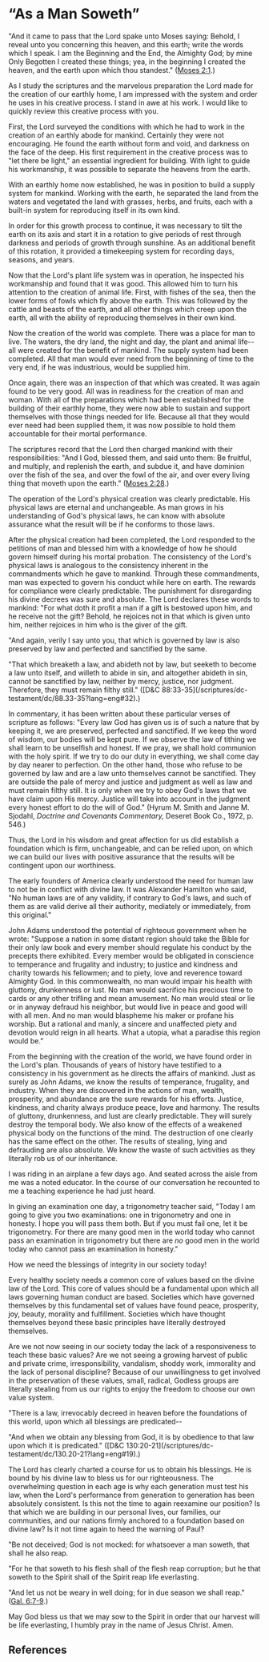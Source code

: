 # “As a Man Soweth”

"And it came to pass that the Lord spake unto Moses saying: Behold, I reveal
unto you concerning this heaven, and this earth; write the words which I
speak. I am the Beginning and the End, the Almighty God; by mine Only Begotten
I created these things; yea, in the beginning I created the heaven, and the
earth upon which thou standest." ([Moses
2:1](/scriptures/pgp/moses/2.1?lang=eng#0).)

As I study the scriptures and the marvelous preparation the Lord made for the
creation of our earthly home, I am impressed with the system and order he uses
in his creative process. I stand in awe at his work. I would like to quickly
review this creative process with you.

First, the Lord surveyed the conditions with which he had to work in the
creation of an earthly abode for mankind. Certainly they were not encouraging.
He found the earth without form and void, and darkness on the face of the
deep. His first requirement in the creative process was to "let there be
light," an essential ingredient for building. With light to guide his
workmanship, it was possible to separate the heavens from the earth.

With an earthly home now established, he was in position to build a supply
system for mankind. Working with the earth, he separated the land from the
waters and vegetated the land with grasses, herbs, and fruits, each with a
built-in system for reproducing itself in its own kind.

In order for this growth process to continue, it was necessary to tilt the
earth on its axis and start it in a rotation to give periods of rest through
darkness and periods of growth through sunshine. As an additional benefit of
this rotation, it provided a timekeeping system for recording days, seasons,
and years.

Now that the Lord's plant life system was in operation, he inspected his
workmanship and found that it was good. This allowed him to turn his attention
to the creation of animal life. First, with fishes of the sea, then the lower
forms of fowls which fly above the earth. This was followed by the cattle and
beasts of the earth, and all other things which creep upon the earth, all with
the ability of reproducing themselves in their own kind.

Now the creation of the world was complete. There was a place for man to live.
The waters, the dry land, the night and day, the plant and animal life--all
were created for the benefit of mankind. The supply system had been completed.
All that man would ever need from the beginning of time to the very end, if he
was industrious, would be supplied him.

Once again, there was an inspection of that which was created. It was again
found to be very good. All was in readiness for the creation of man and woman.
With all of the preparations which had been established for the building of
their earthly home, they were now able to sustain and support themselves with
those things needed for life. Because all that they would ever need had been
supplied them, it was now possible to hold them accountable for their mortal
performance.

The scriptures record that the Lord then charged mankind with their
responsibilities: "And I God, blessed them, and said unto them: Be fruitful,
and multiply, and replenish the earth, and subdue it, and have dominion over
the fish of the sea, and over the fowl of the air, and over every living thing
that moveth upon the earth." ([Moses
2:28](/scriptures/pgp/moses/2.28?lang=eng#27).)

The operation of the Lord's physical creation was clearly predictable. His
physical laws are eternal and unchangeable. As man grows in his understanding
of God's physical laws, he can know with absolute assurance what the result
will be if he conforms to those laws.

After the physical creation had been completed, the Lord responded to the
petitions of man and blessed him with a knowledge of how he should govern
himself during his mortal probation. The consistency of the Lord's physical
laws is analogous to the consistency inherent in the commandments which he
gave to mankind. Through these commandments, man was expected to govern his
conduct while here on earth. The rewards for compliance were clearly
predictable. The punishment for disregarding his divine decrees was sure and
absolute. The Lord declares these words to mankind: "For what doth it profit a
man if a gift is bestowed upon him, and he receive not the gift? Behold, he
rejoices not in that which is given unto him, neither rejoices in him who is
the giver of the gift.

"And again, verily I say unto you, that which is governed by law is also
preserved by law and perfected and sanctified by the same.

"That which breaketh a law, and abideth not by law, but seeketh to become a
law unto itself, and willeth to abide in sin, and altogether abideth in sin,
cannot be sanctified by law, neither by mercy, justice, nor judgment.
Therefore, they must remain filthy still." ([D&amp;C 88:33-35](/scriptures/dc-
testament/dc/88.33-35?lang=eng#32).)

In commentary, it has been written about these particular verses of scripture
as follows: "Every law God has given us is of such a nature that by keeping
it, we are preserved, perfected and sanctified. If we keep the word of wisdom,
our bodies will be kept pure. If we observe the law of tithing we shall learn
to be unselfish and honest. If we pray, we shall hold communion with the holy
spirit. If we try to do our duty in everything, we shall come day by day
nearer to perfection. On the other hand, those who refuse to be governed by
law and are a law unto themselves cannot be sanctified. They are outside the
pale of mercy and justice and judgment as well as law and must remain filthy
still. It is only when we try to obey God's laws that we have claim upon His
mercy. Justice will take into account in the judgment every honest effort to
do the will of God." (Hyrum M. Smith and Janne M. Sjodahl, _Doctrine and
Covenants Commentary,_ Deseret Book Co., 1972, p. 546.)

Thus, the Lord in his wisdom and great affection for us did establish a
foundation which is firm, unchangeable, and can be relied upon, on which we
can build our lives with positive assurance that the results will be
contingent upon our worthiness.

The early founders of America clearly understood the need for human law to not
be in conflict with divine law. It was Alexander Hamilton who said, "No human
laws are of any validity, if contrary to God's laws, and such of them as are
valid derive all their authority, mediately or immediately, from this
original."

John Adams understood the potential of righteous government when he wrote:
"Suppose a nation in some distant region should take the Bible for their only
law book and every member should regulate his conduct by the precepts there
exhibited. Every member would be obligated in conscience to temperance and
frugality and industry; to justice and kindness and charity towards his
fellowmen; and to piety, love and reverence toward Almighty God. In this
commonwealth, no man would impair his health with gluttony, drunkenness or
lust. No man would sacrifice his precious time to cards or any other trifling
and mean amusement. No man would steal or lie or in anyway defraud his
neighbor, but would live in peace and good will with all men. And no man would
blaspheme his maker or profane his worship. But a rational and manly, a
sincere and unaffected piety and devotion would reign in all hearts. What a
utopia, what a paradise this region would be."

From the beginning with the creation of the world, we have found order in the
Lord's plan. Thousands of years of history have testified to a consistency in
his government as he directs the affairs of mankind. Just as surely as John
Adams, we know the results of temperance, frugality, and industry. When they
are discovered in the actions of man, wealth, prosperity, and abundance are
the sure rewards for his efforts. Justice, kindness, and charity always
produce peace, love and harmony. The results of gluttony, drunkenness, and
lust are clearly predictable. They will surely destroy the temporal body. We
also know of the effects of a weakened physical body on the functions of the
mind. The destruction of one clearly has the same effect on the other. The
results of stealing, lying and defrauding are also absolute. We know the waste
of such activities as they literally rob us of our inheritance.

I was riding in an airplane a few days ago. And seated across the aisle from
me was a noted educator. In the course of our conversation he recounted to me
a teaching experience he had just heard.

In giving an examination one day, a trigonometry teacher said, "Today I am
going to give you two examinations: one in trigonometry and one in honesty. I
hope you will pass them both. But if you must fail one, let it be
trigonometry. For there are many good men in the world today who cannot pass
an examination in trigonometry but there are _no_ good men in the world today
who cannot pass an examination in honesty."

How we need the blessings of integrity in our society today!

Every healthy society needs a common core of values based on the divine law of
the Lord. This core of values should be a fundamental upon which all laws
governing human conduct are based. Societies which have governed themselves by
this fundamental set of values have found peace, prosperity, joy, beauty,
morality and fulfillment. Societies which have thought themselves beyond these
basic principles have literally destroyed themselves.

Are we not now seeing in our society today the lack of a responsiveness to
teach these basic values? Are we not seeing a growing harvest of public and
private crime, irresponsibility, vandalism, shoddy work, immorality and the
lack of personal discipline? Because of our unwillingness to get involved in
the preservation of these values, small, radical, Godless groups are literally
stealing from us our rights to enjoy the freedom to choose our own value
system.

"There is a law, irrevocably decreed in heaven before the foundations of this
world, upon which all blessings are predicated--

"And when we obtain any blessing from God, it is by obedience to that law upon
which it is predicated." ([D&amp;C 130:20-21](/scriptures/dc-
testament/dc/130.20-21?lang=eng#19).)

The Lord has clearly charted a course for us to obtain his blessings. He is
bound by his divine law to bless us for our righteousness. The overwhelming
question in each age is why each generation must test his law, when the Lord's
performance from generation to generation has been absolutely consistent. Is
this not the time to again reexamine our position? Is that which we are
building in our personal lives, our families, our communities, and our nations
firmly anchored to a foundation based on divine law? Is it not time again to
heed the warning of Paul?

"Be not deceived; God is not mocked: for whatsoever a man soweth, that shall
he also reap.

"For he that soweth to his flesh shall of the flesh reap corruption; but he
that soweth to the Spirit shall of the Spirit reap life everlasting.

"And let us not be weary in well doing; for in due season we shall reap."
([Gal. 6:7-9](/scriptures/nt/gal/6.7-9?lang=eng#6).)

May God bless us that we may sow to the Spirit in order that our harvest will
be life everlasting, I humbly pray in the name of Jesus Christ. Amen.

## References

